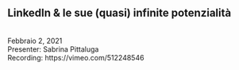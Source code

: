<h2>LinkedIn & le sue (quasi) infinite potenzialità</h2><br>
</h4> Febbraio 2, 2021</h4> <br>
Presenter: Sabrina Pittaluga <br>
Recording: https://vimeo.com/512248546 

